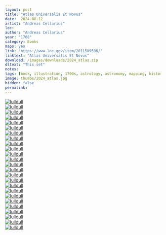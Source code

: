 ```yaml
---
layout: post
title: "Atlas Universalis Et Novus"
date:  2024-08-12
artist: "Andreas Cellarius"
loc: 
author: "Andreas Cellarius"
year: "1708"
category: Books
maps: yes
link: "https://www.loc.gov/item/2011589506/"
linktext: "Atlas Universalis Et Novus"
download: /images/downloads/2024_atlas.zip
dltext: "This set"
notes: 
tags: [book, illustration, 1700s, astrology, astronomy, mapping, history, diagram]
image: thumbs/2024_atlas.jpg
hidden: false
permalink:
---
```


<div class="post_image">
	<a href="{{ site.baseurl }}/images/posts/2024_atlas/022.jpg" target="_blank">
	<img src="{{ site.baseurl }}/images/posts/2024_atlas/022.jpg" alt="lulldull"></a>
</div>

<div class="post_image">
	<a href="{{ site.baseurl }}/images/posts/2024_atlas/023.jpg" target="_blank">
	<img src="{{ site.baseurl }}/images/posts/2024_atlas/023.jpg" alt="lulldull"></a>
</div>

<div class="post_image">
	<a href="{{ site.baseurl }}/images/posts/2024_atlas/024.jpg" target="_blank">
	<img src="{{ site.baseurl }}/images/posts/2024_atlas/024.jpg" alt="lulldull"></a>
</div>

<div class="post_image">
	<a href="{{ site.baseurl }}/images/posts/2024_atlas/025.jpg" target="_blank">
	<img src="{{ site.baseurl }}/images/posts/2024_atlas/025.jpg" alt="lulldull"></a>
</div>


<div class="post_image">
	<a href="{{ site.baseurl }}/images/posts/2024_atlas/001.jpg" target="_blank">
	<img src="{{ site.baseurl }}/images/posts/2024_atlas/001.jpg" alt="lulldull"></a>
</div>

<div class="post_image">
	<a href="{{ site.baseurl }}/images/posts/2024_atlas/002.jpg" target="_blank">
	<img src="{{ site.baseurl }}/images/posts/2024_atlas/002.jpg" alt="lulldull"></a>
</div>

<div class="post_image">
	<a href="{{ site.baseurl }}/images/posts/2024_atlas/003.jpg" target="_blank">
	<img src="{{ site.baseurl }}/images/posts/2024_atlas/003.jpg" alt="lulldull"></a>
</div>

<div class="post_image">
	<a href="{{ site.baseurl }}/images/posts/2024_atlas/004.jpg" target="_blank">
	<img src="{{ site.baseurl }}/images/posts/2024_atlas/004.jpg" alt="lulldull"></a>
</div>

<div class="post_image">
	<a href="{{ site.baseurl }}/images/posts/2024_atlas/005.jpg" target="_blank">
	<img src="{{ site.baseurl }}/images/posts/2024_atlas/005.jpg" alt="lulldull"></a>
</div>

<div class="post_image">
	<a href="{{ site.baseurl }}/images/posts/2024_atlas/006.jpg" target="_blank">
	<img src="{{ site.baseurl }}/images/posts/2024_atlas/006.jpg" alt="lulldull"></a>
</div>

<div class="post_image">
	<a href="{{ site.baseurl }}/images/posts/2024_atlas/007.jpg" target="_blank">
	<img src="{{ site.baseurl }}/images/posts/2024_atlas/007.jpg" alt="lulldull"></a>
</div>


<div class="post_image">
	<a href="{{ site.baseurl }}/images/posts/2024_atlas/008.jpg" target="_blank">
	<img src="{{ site.baseurl }}/images/posts/2024_atlas/008.jpg" alt="lulldull"></a>
</div>

<div class="post_image">
	<a href="{{ site.baseurl }}/images/posts/2024_atlas/009.jpg" target="_blank">
	<img src="{{ site.baseurl }}/images/posts/2024_atlas/009.jpg" alt="lulldull"></a>
</div>

<div class="post_image">
	<a href="{{ site.baseurl }}/images/posts/2024_atlas/010.jpg" target="_blank">
	<img src="{{ site.baseurl }}/images/posts/2024_atlas/010.jpg" alt="lulldull"></a>
</div>


<div class="post_image">
	<a href="{{ site.baseurl }}/images/posts/2024_atlas/011.jpg" target="_blank">
	<img src="{{ site.baseurl }}/images/posts/2024_atlas/011.jpg" alt="lulldull"></a>
</div>


<div class="post_image">
	<a href="{{ site.baseurl }}/images/posts/2024_atlas/012.jpg" target="_blank">
	<img src="{{ site.baseurl }}/images/posts/2024_atlas/012.jpg" alt="lulldull"></a>
</div>


<div class="post_image">
	<a href="{{ site.baseurl }}/images/posts/2024_atlas/013.jpg" target="_blank">
	<img src="{{ site.baseurl }}/images/posts/2024_atlas/013.jpg" alt="lulldull"></a>
</div>


<div class="post_image">
	<a href="{{ site.baseurl }}/images/posts/2024_atlas/014.jpg" target="_blank">
	<img src="{{ site.baseurl }}/images/posts/2024_atlas/014.jpg" alt="lulldull"></a>
</div>


<div class="post_image">
	<a href="{{ site.baseurl }}/images/posts/2024_atlas/015.jpg" target="_blank">
	<img src="{{ site.baseurl }}/images/posts/2024_atlas/015.jpg" alt="lulldull"></a>
</div>

<div class="post_image">
	<a href="{{ site.baseurl }}/images/posts/2024_atlas/016.jpg" target="_blank">
	<img src="{{ site.baseurl }}/images/posts/2024_atlas/016.jpg" alt="lulldull"></a>
</div>

<div class="post_image">
	<a href="{{ site.baseurl }}/images/posts/2024_atlas/017.jpg" target="_blank">
	<img src="{{ site.baseurl }}/images/posts/2024_atlas/017.jpg" alt="lulldull"></a>
</div>

<div class="post_image">
	<a href="{{ site.baseurl }}/images/posts/2024_atlas/018.jpg" target="_blank">
	<img src="{{ site.baseurl }}/images/posts/2024_atlas/018.jpg" alt="lulldull"></a>
</div>

<div class="post_image">
	<a href="{{ site.baseurl }}/images/posts/2024_atlas/019.jpg" target="_blank">
	<img src="{{ site.baseurl }}/images/posts/2024_atlas/019.jpg" alt="lulldull"></a>
</div>

<div class="post_image">
	<a href="{{ site.baseurl }}/images/posts/2024_atlas/020.jpg" target="_blank">
	<img src="{{ site.baseurl }}/images/posts/2024_atlas/020.jpg" alt="lulldull"></a>
</div>

<div class="post_image">
	<a href="{{ site.baseurl }}/images/posts/2024_atlas/021.jpg" target="_blank">
	<img src="{{ site.baseurl }}/images/posts/2024_atlas/021.jpg" alt="lulldull"></a>
</div>


